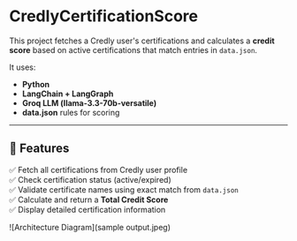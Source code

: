 # CredlyCertificationScore
This project fetches a Credly user's certifications and calculates a **credit score** based on active certifications that match entries in `data.json`.

It uses:
- **Python**
- **LangChain + LangGraph**
- **Groq LLM (llama-3.3-70b-versatile)**
- **data.json** rules for scoring

---

## 🎯 Features

✅ Fetch all certifications from Credly user profile  
✅ Check certification status (active/expired)  
✅ Validate certificate names using exact match from `data.json`  
✅ Calculate and return a **Total Credit Score**  
✅ Display detailed certification information  

![Architecture Diagram](sample output.jpeg)
